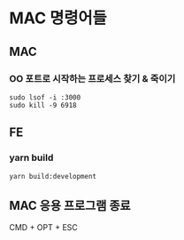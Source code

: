 # MAC 명령어들 

## MAC
### OO 포트로 시작하는 프로세스 찾기 & 죽이기 

    sudo lsof -i :3000  
    sudo kill -9 6918 

## FE
### yarn build 
    yarn build:development

## MAC 응용 프로그램 종료
CMD + OPT + ESC